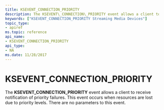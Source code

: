 ```yaml
---
title: KSEVENT_CONNECTION_PRIORITY
description: The KSEVENT\_CONNECTION\_PRIORITY event allows a client to receive notification of priority failures. This event occurs when resources are lost due to priority levels. There are no parameters to this event.
keywords: ["KSEVENT_CONNECTION_PRIORITY Streaming Media Devices"]
topic_type:
- apiref
ms.topic: reference
api_name:
- KSEVENT_CONNECTION_PRIORITY
api_type:
- NA
ms.date: 11/28/2017
---
```


# KSEVENT\_CONNECTION\_PRIORITY


The **KSEVENT\_CONNECTION\_PRIORITY** event allows a client to receive notification of priority failures. This event occurs when resources are lost due to priority levels. There are no parameters to this event.

 

 





